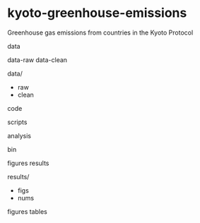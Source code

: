 # kyoto-greenhouse-emissions

Greenhouse gas emissions from countries in the Kyoto Protocol


data

data-raw
data-clean

data/
  - raw
  - clean
  
code

scripts

analysis

bin

figures
results

results/
  - figs
  - nums

figures
tables
